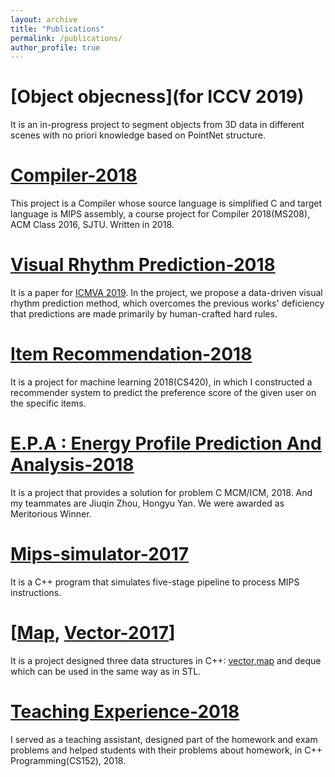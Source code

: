 ```yaml
---
layout: archive
title: "Publications"
permalink: /publications/
author_profile: true
---
```

# [Object objecness](for ICCV 2019)
It is an in-progress project to segment objects from 3D data in different scenes with no priori knowledge based on PointNet structure.

# [Compiler-2018](https://github.com/honeyhaoyan/compiler2018)
This project is a Compiler whose source language is simplified C and target language is MIPS assembly, a course project for Compiler 2018(MS208), ACM Class 2016, SJTU. Written in 2018.

# [Visual Rhythm Prediction-2018](https://github.com/honeyhaoyan/Visual-Rhythm-Prediction-with-Feature-Aligning-Network)
It is a paper for [ICMVA 2019](http://www.icmva.org/). In the project, we propose a data-driven visual rhythm prediction method, which overcomes the previous works' deficiency that predictions are made primarily by human-crafted hard rules. 

# [Item Recommendation-2018](https://github.com/honeyhaoyan/item-recommendation)
It is a project for machine learning 2018(CS420), in which I constructed a recommender system to predict the preference score of the given user on the specific items.

# [E.P.A : Energy Profile Prediction And Analysis-2018](https://github.com/honeyhaoyan/tiger_roses)
It is a project that provides a solution for problem C MCM/ICM, 2018. And my teammates are Jiuqin Zhou, Hongyu Yan. We were awarded as Meritorious Winner.

# [Mips-simulator-2017](https://github.com/honeyhaoyan/Mips)
It is a C++ program that simulates five-stage pipeline to process MIPS instructions.

# [[Map](https://github.com/honeyhaoyan/map), [Vector-2017](https://github.com/honeyhaoyan/vector)]
It is a project designed three data structures in C++: [vector](https://github.com/honeyhaoyan/vector),[map](https://github.com/honeyhaoyan/map) and deque which can be used in the same
way as in STL.

# [Teaching Experience-2018](https://acm.sjtu.edu.cn/wiki/Programming_2017)
I served as a teaching assistant, designed part of the homework and exam problems and helped students with their problems about homework, in C++ Programming(CS152), 2018.
